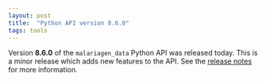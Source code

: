 ```yaml
---
layout: post
title:  "Python API version 8.6.0"
tags: tools
---
```


Version <strong>8.6.0</strong> of the `malariagen_data` Python API
was released today. This is a minor release which adds new features to
the API. See the [release
notes](https://github.com/malariagen/malariagen-data-python/releases/tag/v8.6.0)
for more information.
